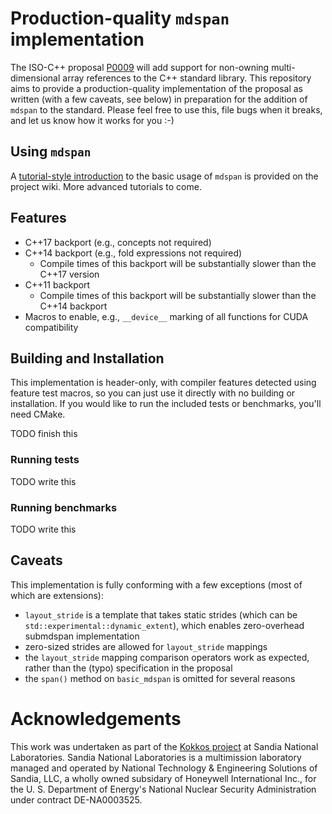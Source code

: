 
Production-quality `mdspan` implementation
==========================================

The ISO-C++ proposal [P0009](https://wg21.link/p0009) will add support for non-owning multi-dimensional array references to the C++ standard library.  This repository aims to provide a production-quality implementation of the proposal as written (with a few caveats, see below) in preparation for the addition of `mdspan` to the standard.  Please feel free to use this, file bugs when it breaks, and let us know how it works for you :-)

Using `mdspan`
--------------

A [tutorial-style introduction](https://github.com/kokkos/mdspan/wiki/A-Gentle-Introduction-to-mdspan) to the basic usage of `mdspan` is provided on the project wiki.  More advanced tutorials to come.

Features
--------

- C++17 backport (e.g., concepts not required)
- C++14 backport (e.g., fold expressions not required)
  - Compile times of this backport will be substantially slower than the C++17 version
- C++11 backport
  - Compile times of this backport will be substantially slower than the C++14 backport
- Macros to enable, e.g., `__device__` marking of all functions for CUDA compatibility

Building and Installation
-------------------------

This implementation is header-only, with compiler features detected using feature test macros, so you can just use it directly with no building or installation.  If you would like to run the included tests or benchmarks, you'll need CMake. 

TODO finish this

### Running tests

TODO write this

### Running benchmarks

TODO write this

Caveats
-------

This implementation is fully conforming with a few exceptions (most of which are extensions):

- `layout_stride` is a template that takes static strides (which can be `std::experimental::dynamic_extent`), which enables zero-overhead submdspan implementation
- zero-sized strides are allowed for `layout_stride` mappings
- the `layout_stride` mapping comparison operators work as expected, rather than the (typo) specification in the proposal
- the `span()` method on `basic_mdspan` is omitted for several reasons



Acknowledgements
================

This work was undertaken as part of the [Kokkos project](https://github.com/kokkos/kokkos) at Sandia National Laboratories.  Sandia National Laboratories is a multimission laboratory managed and operated by National Technology & Engineering Solutions of Sandia, LLC, a wholly owned subsidary of Honeywell International Inc., for the U. S. Department of Energy's National Nuclear Security Administration under contract DE-NA0003525.

